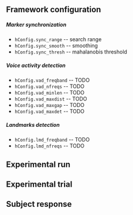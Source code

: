 Framework configuration
-----------------------

##### Marker synchronization

- `hConfig.sync_range` -- search range
- `hConfig.sync_smooth` -- smoothing
- `hConfig.sync_thresh` -- mahalanobis threshold

##### Voice activity detection

- `hConfig.vad_freqband` -- TODO
- `hConfig.vad_nfreqs` -- TODO
- `hConfig.vad_minlen` -- TODO
- `hConfig.vad_maxdist` -- TODO
- `hConfig.vad_maxgap` -- TODO
- `hConfig.vad_maxdet` -- TODO

##### Landmarks detection

- `hConfig.lmd_freqband` -- TODO
- `hConfig.lmd_nfreqs` -- TODO

Experimental run
----------------

Experimental trial
------------------

Subject response
----------------

